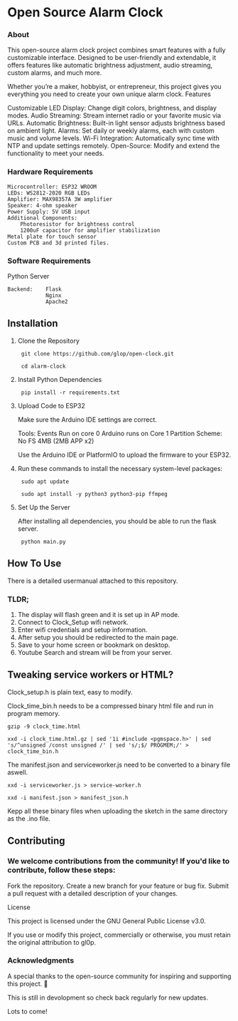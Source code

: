 # Open Source Alarm Clock

### About

This open-source alarm clock project combines smart features with a fully customizable interface. Designed to be user-friendly and extendable, it offers features like automatic brightness adjustment, audio streaming, custom alarms, and much more.

Whether you’re a maker, hobbyist, or entrepreneur, this project gives you everything you need to create your own unique alarm clock.
Features

Customizable LED Display: Change digit colors, brightness, and display modes.
Audio Streaming: Stream internet radio or your favorite music via URLs.
Automatic Brightness: Built-in light sensor adjusts brightness based on ambient light.
Alarms: Set daily or weekly alarms, each with custom music and volume levels.
Wi-Fi Integration: Automatically sync time with NTP and update settings remotely.
Open-Source: Modify and extend the functionality to meet your needs.

### Hardware Requirements

    Microcontroller: ESP32 WROOM
    LEDs: WS2812-2020 RGB LEDs
    Amplifier: MAX98357A 3W amplifier
    Speaker: 4-ohm speaker
    Power Supply: 5V USB input
    Additional Components:
        Photoresistor for brightness control
        1200uF capacitor for amplifier stabilization
    Metal plate for touch sensor
    Custom PCB and 3d printed files.

### Software Requirements
Python Server

    Backend:    Flask
                Nginx
                Apache2


## Installation
1. Clone the Repository

        git clone https://github.com/glop/open-clock.git

        cd alarm-clock

2. Install Python Dependencies

        pip install -r requirements.txt

3. Upload Code to ESP32

   Make sure the Arduino IDE settings are correct.

   Tools:    Events Run on core 0
             Arduino runs on Core 1
             Partition Scheme: No FS 4MB (2MB APP x2)
   
    Use the Arduino IDE or PlatformIO to upload the firmware to your ESP32.
   
5. Run these commands to install the necessary system-level packages:

        sudo apt update
   
        sudo apt install -y python3 python3-pip ffmpeg

6. Set Up the Server

   After installing all dependencies, you should be able to run the flask server. 

        python main.py

## How To Use

There is a detailed usermanual attached to this repository. 

### TLDR; 

1. The display will flash green and it is set up in AP mode.
2. Connect to Clock_Setup wifi network.
3. Enter wifi credentials and setup information.
4. After setup you should be redirected to the main page.
5. Save to your home screen or bookmark on desktop.
6. Youtube Search and stream will be from your server.

## Tweaking service workers or HTML?

Clock_setup.h is plain text, easy to modify.

Clock_time_bin.h needs to be a compressed binary html file and run in program memory.

    gzip -9 clock_time.html

    xxd -i clock_time.html.gz | sed '1i #include <pgmspace.h>' | sed 's/^unsigned /const unsigned /' | sed 's/;$/ PROGMEM;/' > clock_time_bin.h

The manifest.json and serviceworker.js need to be converted to a binary file aswell.

    xxd -i serviceworker.js > service-worker.h

    xxd -i manifest.json > manifest_json.h

Kepp all these binary files when uploading the sketch in the same directory as the .ino file.

## Contributing

### We welcome contributions from the community! If you'd like to contribute, follow these steps:

Fork the repository.
Create a new branch for your feature or bug fix.
Submit a pull request with a detailed description of your changes.

License

This project is licensed under the GNU General Public License v3.0.

If you use or modify this project, commercially or otherwise, you must retain the original attribution to gl0p.

### Acknowledgments

A special thanks to the open-source community for inspiring and supporting this project. 🎉

This is still in devolopment so check back regularly for new updates.

Lots to come!




    
